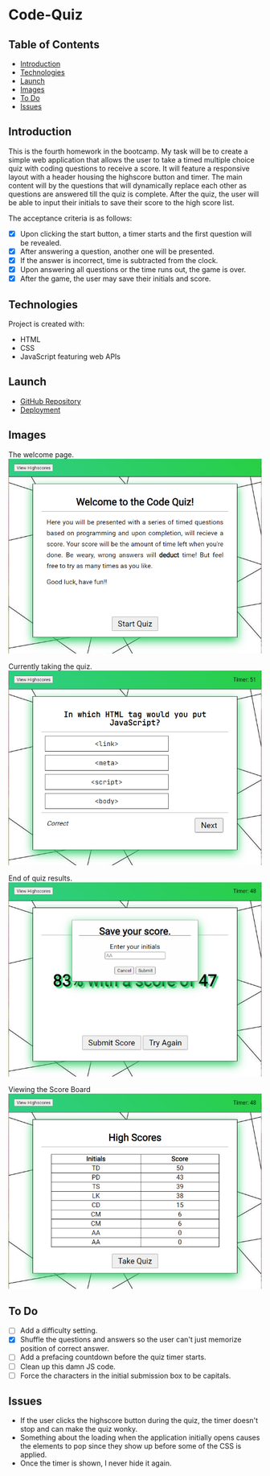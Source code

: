 # Code-Quiz

## Table of Contents

- [Introduction](#introduction)
- [Technologies](#technologies)
- [Launch](#launch)
- [Images](#Images)
- [To Do](#to-do)
- [Issues](#issues)

## Introduction

This is the fourth homework in the bootcamp. My task will be to create a simple web application that allows the user to take a timed multiple choice quiz with coding questions to receive a score. It will feature a responsive layout with a header housing the highscore button and timer. The main content will by the questions that will dynamically replace each other as questions are answered till the quiz is complete. After the quiz, the user will be able to input their initials to save their score to the high score list.

The acceptance criteria is as follows:

- [x] Upon clicking the start button, a timer starts and the first question will be revealed.
- [x] After answering a question, another one will be presented.
- [x] If the answer is incorrect, time is subtracted from the clock.
- [x] Upon answering all questions or the time runs out, the game is over.
- [x] After the game, the user may save their initials and score.

## Technologies

Project is created with:

- HTML
- CSS
- JavaScript featuring web APIs

## Launch

- [GitHub Repository](https://github.com/Connerjm/Code-Quiz)
- [Deployment](https://connerjm.github.io/Code-Quiz/)

## Images

The welcome page.
![Welcome](Assets/Images/Welcome.png)

Currently taking the quiz.
![Quiz](Assets/Images/Quiz.png)

End of quiz results.
![Finish](Assets/Images/Finish.png)

Viewing the Score Board
![Scoreboard](Assets/Images/Scoreboard.png)

## To Do

- [ ] Add a difficulty setting.
- [x] Shuffle the questions and answers so the user can't just memorize position of correct answer.
- [ ] Add a prefacing countdown before the quiz timer starts.
- [ ] Clean up this damn JS code.
- [ ] Force the characters in the initial submission box to be capitals.

## Issues

- If the user clicks the highscore button during the quiz, the timer doesn't stop and can make the quiz wonky.
- Something about the loading when the application initially opens causes the elements to pop since they show up before some of the CSS is applied.
- Once the timer is shown, I never hide it again.
